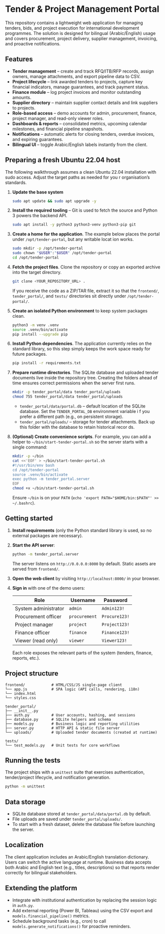 # Tender & Project Management Portal

This repository contains a lightweight web application for managing tenders, bids, and project execution for international development programmes. The solution is designed for bilingual (Arabic/English) usage and covers procurement, project delivery, supplier management, invoicing, and proactive notifications.

## Features

- **Tender management** – create and track RFQ/ITB/RFP records, assign owners, manage attachments, and export pipeline data to CSV.
- **Project lifecycle** – link awarded tenders to projects, capture key financial indicators, manage guarantees, and track payment status.
- **Finance module** – log project invoices and monitor outstanding amounts.
- **Supplier directory** – maintain supplier contact details and link suppliers to projects.
- **Role-based access** – demo accounts for admin, procurement, finance, project manager, and read-only viewer roles.
- **Dashboards & reports** – consolidated metrics, upcoming calendar milestones, and financial pipeline snapshots.
- **Notifications** – automatic alerts for closing tenders, overdue invoices, and expiring guarantees.
- **Bilingual UI** – toggle Arabic/English labels instantly from the client.

## Preparing a fresh Ubuntu 22.04 host

The following walkthrough assumes a clean Ubuntu 22.04 installation with sudo access. Adjust the target paths as needed for you
r organisation’s standards.

1. **Update the base system**

   ```bash
   sudo apt update && sudo apt upgrade -y
   ```

2. **Install the required tooling** – Git is used to fetch the source and Python 3 powers the backend API.

   ```bash
   sudo apt install -y python3 python3-venv python3-pip git
   ```

3. **Create a home for the application**. The example below places the portal under `/opt/tender-portal`, but any writable locat
ion works.

   ```bash
   sudo mkdir -p /opt/tender-portal
   sudo chown "$USER":"$USER" /opt/tender-portal
   cd /opt/tender-portal
   ```

4. **Fetch the project files**. Clone the repository or copy an exported archive into the target directory.

   ```bash
   git clone <YOUR_REPOSITORY_URL> .
   ```

   If you receive the code as a ZIP/TAR file, extract it so that the `frontend/`, `tender_portal/`, and `tests/` directories sit
   directly under `/opt/tender-portal/`.

5. **Create an isolated Python environment** to keep system packages clean.

   ```bash
   python3 -m venv .venv
   source .venv/bin/activate
   pip install --upgrade pip
   ```

6. **Install Python dependencies**. The application currently relies on the standard library, so this step simply keeps the work
space ready for future packages.

   ```bash
   pip install -r requirements.txt
   ```

7. **Prepare runtime directories**. The SQLite database and uploaded tender documents live inside the repository tree. Creating
   the folders ahead of time ensures correct permissions when the server first runs.

   ```bash
   mkdir -p tender_portal/data tender_portal/uploads
   chmod 755 tender_portal/data tender_portal/uploads
   ```

   - `tender_portal/data/portal.db` – default location of the SQLite database. Set the `TENDER_PORTAL_DB` environment variable i
     f you prefer a different path (e.g., on persistent storage).
   - `tender_portal/uploads/` – storage for tender attachments. Back up this folder with the database to retain historical recor
     ds.

8. **(Optional) Create convenience scripts**. For example, you can add a helper to `~/bin/start-tender-portal.sh` so the server 
   starts with a single command:

   ```bash
   mkdir -p ~/bin
   cat <<'EOF' > ~/bin/start-tender-portal.sh
   #!/usr/bin/env bash
   cd /opt/tender-portal
   source .venv/bin/activate
   exec python -m tender_portal.server
   EOF
   chmod +x ~/bin/start-tender-portal.sh
   ```

   Ensure `~/bin` is on your `PATH` (`echo 'export PATH="$HOME/bin:$PATH"' >> ~/.bashrc`).

## Getting started

1. **Install requirements** (only the Python standard library is used, so no external packages are necessary).
2. **Start the API server**:

   ```bash
   python -m tender_portal.server
   ```

   The server listens on `http://0.0.0.0:8000` by default. Static assets are served from `frontend/`.

3. **Open the web client** by visiting `http://localhost:8000/` in your browser.

4. **Sign in** with one of the demo users:

   | Role                | Username      | Password       |
   |---------------------|---------------|----------------|
   | System administrator| `admin`       | `Admin123!`    |
   | Procurement officer | `procurement` | `Procure123!`  |
   | Project manager     | `project`     | `Project123!`  |
   | Finance officer     | `finance`     | `Finance123!`  |
   | Viewer (read only)  | `viewer`      | `Viewer123!`   |

   Each role exposes the relevant parts of the system (tenders, finance, reports, etc.).

## Project structure

```
frontend/            # HTML/CSS/JS single-page client
└── app.js           # SPA logic (API calls, rendering, i18n)
└── index.html
└── styles.css

tender_portal/
├── __init__.py
├── auth.py          # User accounts, hashing, and sessions
├── database.py      # SQLite helpers and schema
├── models.py        # Business logic and reporting utilities
├── server.py        # HTTP API & static file server
└── uploads/         # Uploaded tender documents (created at runtime)

tests/
└── test_models.py   # Unit tests for core workflows
```

## Running the tests

The project ships with a `unittest` suite that exercises authentication, tender/project lifecycle, and notification generation.

```bash
python -m unittest
```

## Data storage

- SQLite database stored at `tender_portal/data/portal.db` by default.
- File uploads are saved under `tender_portal/uploads/`.
- To start with a fresh dataset, delete the database file before launching the server.

## Localization

The client application includes an Arabic/English translation dictionary. Users can switch the active language at runtime. Business data accepts both Arabic and English text (e.g., titles, descriptions) so that reports render correctly for bilingual stakeholders.

## Extending the platform

- Integrate with institutional authentication by replacing the session logic in `auth.py`.
- Add external reporting (Power BI, Tableau) using the CSV export and `models.financial_pipeline()` metrics.
- Schedule background tasks (e.g., cron) to call `models.generate_notifications()` for proactive reminders.

